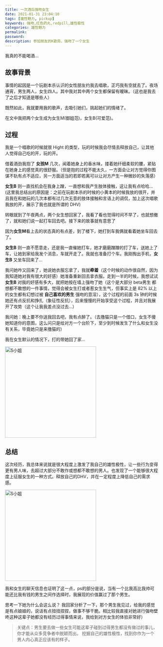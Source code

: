 ```yaml
---
title: 一次酒后强吻女生
date: 2021-01-31 23:04:10
tags: [雄性魅力, pickup]
keywords: 强吻,红色药丸,redpill,雄性极性
categories: 雄性魅力
permalink:
password: 
description: 参加朋友的K歌局，强吻了一个女生
---
```


我真的不能喝酒...

## 故事背景

事情的起因是一个玩剧本杀认识的女性朋友约我去唱歌，正巧我有空就去了。夜场通宵，男生两人，女生四人。其中我对其中两个女生都保留有暧昧。（这也是我去了之后才知道是哪些人）

既然如此，我就要用我的歌声，去吸引她们，挑起她们的情绪了。

在文中我把两个女生成为女生M(御姐范)，女生B(可爱范)。

## 过程

我是一个唱歌的时候就很 Hight 的类型，玩的时候我会尽情去释放自己，让其他人觉得自己吃的开，玩的开。

借着酒劲我抱了 **女孩M** 几次，闻着她身上的香水味，搂着她纤细柔软的腰，紧贴在她身上的感觉真的很舒服。（但是抱的过程不能太久，一方面会让对方觉得你图谋不轨有点不适应，另一方面适当的若即若离可以让对方产生一种微妙的失落感）

**女生B** 则一直找机会在我身上蹭，一直想和我产生肢体接触，这让我有点哈哈...(这里我总结出的原因是：之前在玩剧本杀的时候的小黄本的时候我放的很开，并且我在和她玩的几次本都有过几次无意的肢体接触和言语上的调侃，加上这次唱歌我放的开，展示了我也就是所谓的 DHV)

转眼就到了午夜两点，两个女生想回家了，我看了看也觉得时间不早了，也就想撤了，就和她们说一起打车回去吧。接下来的故事就有意思了

因为**女生M**看上去的状态真的有点差，到了楼下，她打到车我俩就看着她坐车回去了。

**女生B** 则一直不愿意走，还是我一直催她打车，她才磨磨蹭蹭的打了车，送她上了车，让她到家给我发个消息，车就开走了。我就也准备打个车。我刚掏出手机，**女生B** 又坐车回来了...

我问她咋又回来了，她说她衣服忘拿了，我就**牵着**（这个时候的动作很自然，因为我知道她对我有很大的好感）她准备重新回去拿衣服。走到一半的时候，我想试试**女生B** 对我的好感有多大，就把她按在墙上强吻了她（这个是大部分 beta男生 都想都不敢想的一件事情，觉得会被女生打或者惹女生生气，但事实上是 82% 以上的女生都有幻想过被 **自己喜欢的男生** 强吻的意淫），这个过程的前面 3s 钟的时候她还有点反抗和挣扎（象征性反抗），后来慢慢的开始享受这个过程，并且对我展开了攻势（这个让我我差点没过去...）

我问她：晚上要不你送我回去吧，我有点醉了。（去撸猫只是一个借口，女生不傻她知道你的意图，这么问只是给对方一个台阶下，至少到时候发生了什么和女生没有关系，毕竟她只是来撸猫的）

我在女生默认的情况下，打的带她回了家...

<img src="/img/gallery/2021-01-31.jpeg" width="300" alt="S小姐" align=center />


## 总结

这次经历，我总体来说就是很大程度上激发了我自己的雄性极性，让一些行为变得更有男人味，去超过大部分不敢作或想都不敢想的男人。也发现了一个能够很大程度上征服女生的一种方式。释放自己的DHV，并在一定程度上降低自己的需求感。

<img src="/img/gallery/2021-01-31-2.jpeg" width="300" alt="S小姐" align=center />

我和女生的聊天信息也证明了这一点，ps的部分是说，当有一个比我高比我帅可能还比我有钱的男生之间作选择时，我展现的价值赢过了那个男生。

思考一下她为什么会这么说？
我回家分析了一下，那个男生我见过，给我的感觉是有点娘娘的，说话有点扭扭捏捏，做事不够干脆。相比较我直接对她进行强吻壁咚这种这辈子她都没有经历过得事情来说，我给到对方女生的体验非常好）

> 关键点：男生要去做一些女生可能这辈子碰到过得男生都没有做过的事儿，你才能从众多竞争者中脱颖而出。
> 挖掘自己的雄性极性，找到你作为一个男人内心真正应该有的样子。

